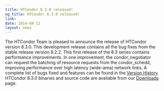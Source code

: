```yaml
---
title: HTCondor 8.3.0 released!
og_title: HTCondor 8.3.0 released!
link: 
date: 2014-08-12
layout: news
---
```


The HTCondor Team is pleased to announce the release of HTCondor version 8.3.0.  This development release contains all the bug fixes from the stable release version 8.2.2. This first release of the 8.3 series contains performance improvements. In one improvement, the condor_negotiator can request the batching of resource requests from the condor_schedd, improving performance over high latency (wide-area) network links. A complete list of bugs fixed and features can be found in the <a href="manual/v8.3.0/10_3Development_Release.html">Version History</a>. HTCondor 8.3.0 binaries and source code are available from our <a href="downloads/">Downloads</a> page. 
